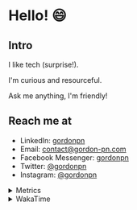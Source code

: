 # Hello! 😄

## Intro

I like tech (surprise!).

I'm curious and resourceful.

Ask me anything, I'm friendly!

## Reach me at

- LinkedIn: [gordonpn](https://www.linkedin.com/in/gordonpn/)
- Email: [contact@gordon-pn.com](mailto:contact@gordon-pn.com)
- Facebook Messenger: [gordonpn](https://www.messenger.com/t/Gordonpn)
- Twitter: [@gordonpn](https://twitter.com/Gordonpn)
- Instagram: [@gordonpn](https://www.instagram.com/gordonpn/)

<details>
  <summary>Metrics</summary>

  <img align="center" src="https://github.com/gordonpn/gordonpn/blob/master/github-metrics.svg" alt="GitHub Metrics">

</details>

<details>
  <summary>WakaTime</summary>

  <!--START_SECTION:waka-->
📊 **This Week I Spent My Time On** 

```text
💬 Programming Languages: 
Java                     10 hrs 17 mins      ███████████████████░░░░░░   75.89 % 
XML                      1 hr 12 mins        ██░░░░░░░░░░░░░░░░░░░░░░░   08.89 % 
JSON                     42 mins             █░░░░░░░░░░░░░░░░░░░░░░░░   05.23 % 
TypeScript               26 mins             █░░░░░░░░░░░░░░░░░░░░░░░░   03.28 % 
ERB                      17 mins             █░░░░░░░░░░░░░░░░░░░░░░░░   02.20 % 

🔥 Editors: 
Intellijidea             13 hrs 16 mins      ████████████████████████░   97.85 % 
VS Code                  17 mins             █░░░░░░░░░░░░░░░░░░░░░░░░   02.15 % 
```


 Last Updated on 02/03/2024 16:19:16 UTC
<!--END_SECTION:waka-->
</details>
